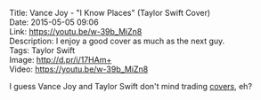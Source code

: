 Title: Vance Joy - "I Know Places" (Taylor Swift Cover)  
Date: 2015-05-05 09:06  
Link: https://youtu.be/w-39b_MiZn8  
Description: I enjoy a good cover as much as the next guy.  
Tags: Taylor Swift  
Image: http://d.pr/i/17HAm+  
Video: https://youtu.be/w-39b_MiZn8  

I guess Vance Joy and Taylor Swift don't mind trading [covers][2], eh?

[2]: https://youtu.be/w-39b_MiZn8 "Vance Joy - 'I Know Places' [Taylor Swift Cover]"